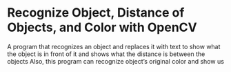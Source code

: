 # Recognize Object, Distance of Objects, and Color with OpenCV

A program that recognizes an object and replaces it with text to show what the object is in front of it and shows what the distance is between the objects
Also, this program can recognize object’s original color and show us
